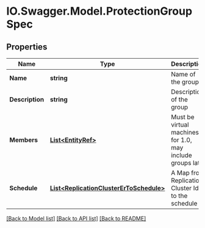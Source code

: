 # IO.Swagger.Model.ProtectionGroupSpec
## Properties

Name | Type | Description | Notes
------------ | ------------- | ------------- | -------------
**Name** | **string** | Name of the group | 
**Description** | **string** | Description of the group | [optional] 
**Members** | [**List&lt;EntityRef&gt;**](EntityRef.md) | Must be virtual machines for 1.0, may include groups later | [optional] 
**Schedule** | [**List&lt;ReplicationClusterErToSchedule&gt;**](ReplicationClusterErToSchedule.md) | A Map from Replication Cluster Id to the schedule | 

[[Back to Model list]](../README.md#documentation-for-models) [[Back to API list]](../README.md#documentation-for-api-endpoints) [[Back to README]](../README.md)

